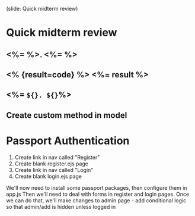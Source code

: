 (slide: Quick midterm review)

# Quick midterm review

## <%= %>. <%= %>

## <% {result=code} %> <%= result %>

## <%= `${}. ${}`%>

## Create custom method in model

# Passport Authentication

1.  Create link in nav called "Register"
1.  Create blank register.ejs page
1.  Create link in nav called "Login"
1.  Create blank login.ejs page

We'll now need to install some passport packages, then configure them in app.js
Then we'll need to deal with forms in register and login pages.
Once we can do that, we'll make changes to admin page - add conditional logic so that admin/add is hidden unless logged in
